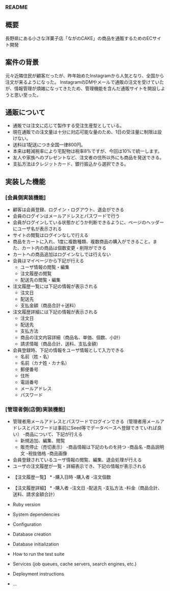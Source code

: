 ### README


## 概要  
長野県にある小さな洋菓子店「ながのCAKE」の商品を通販するためのECサイト開発

## 案件の背景  
元々近隣住民が顧客だったが、昨年始めたInstagramから人気となり、全国から注文が来るようになった。
InstagramのDMやメールで通販の注文を受けていたが、情報管理が煩雑になってきたため、管理機能を含んだ通販サイトを開設しようと思い至った。

## 通販について  
- 通販では注文に応じて製作する受注生産型としている。
- 現在通販での注文量は十分に対応可能な量のため、1日の受注量に制限は設けない。
- 送料は1配送につき全国一律800円。
- 本来は軽減税率により宅配物は税率8%ですが、今回は10%で統一します。
- 友人や家族へのプレゼントなど、注文者の住所以外にも商品を発送できる。
- 支払方法はクレジットカード、銀行振込から選択できる。

## 実装した機能
### [会員側実装機能]  
- 顧客は会員登録、ログイン・ログアウト、退会ができる
- 会員のログインはメールアドレスとパスワードで行う
- 会員がログインしている状態かどうか判断できるように、ページのヘッダーにユーザ名が表示される
- サイトの閲覧はログインなしで行える
- 商品をカートに入れ、1度に複数種類、複数商品の購入ができること。また、カート内の商品は個数変更・削除ができる
- カートへの商品追加はログインなしでは行えない
- 会員はマイページから下記が行える
  - ユーザ情報の閲覧・編集
  - 注文履歴の閲覧
  - 配送先の閲覧・編集
- 注文履歴一覧には下記の情報が表示される
  - 注文日
  - 配送先
  - 支払金額（商品合計＋送料）
- 注文履歴詳細には下記の情報が表示される
  - 注文日
  - 配送先
  - 支払方法
  - 商品の注文内容詳細（商品名、単価、個数、小計）
  - 請求情報（商品合計、送料、支払金額）
- 会員登録時、下記の情報をユーザ情報として入力できる
  - 名前（姓・名）
  - 名前（カナ姓・カナ名）
  - 郵便番号
  - 住所
  - 電話番号
  - メールアドレス
  - パスワード

### [管理者側(店側)実装機能]
- 管理者用メールアドレスとパスワードでログインできる（管理者用メールアドレスとパスワードは事前にSeed等でデータベースへ登録できていれば良い）
-商品について、下記が行える
  - 新規追加、編集、閲覧
  - 販売停止（売切表示）
-商品情報は下記のものを持つ
  -商品名
  -商品説明文
  -税抜価格
  -商品画像
- 会員登録されているユーザ情報の閲覧、編集、退会処理が行える
- ユーザの注文履歴が一覧・詳細表示でき、下記の情報が表示される
* 【注文履歴一覧】 *
  -購入日時
  -購入者
  -注文個数
* 【注文履歴詳細】 *
  -購入者
  -注文日
  -配送先
  -支払方法
  -料金（商品合計、送料、請求金額合計）



* Ruby version

* System dependencies

* Configuration

* Database creation

* Database initialization

* How to run the test suite

* Services (job queues, cache servers, search engines, etc.)

* Deployment instructions

* ...
